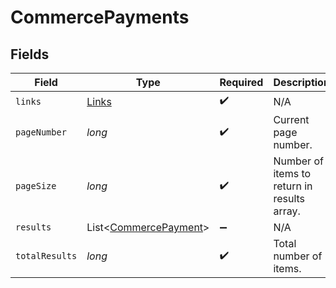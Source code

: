 # CommercePayments


## Fields

| Field                                                           | Type                                                            | Required                                                        | Description                                                     |
| --------------------------------------------------------------- | --------------------------------------------------------------- | --------------------------------------------------------------- | --------------------------------------------------------------- |
| `links`                                                         | [Links](../../models/shared/Links.md)                           | :heavy_check_mark:                                              | N/A                                                             |
| `pageNumber`                                                    | *long*                                                          | :heavy_check_mark:                                              | Current page number.                                            |
| `pageSize`                                                      | *long*                                                          | :heavy_check_mark:                                              | Number of items to return in results array.                     |
| `results`                                                       | List<[CommercePayment](../../models/shared/CommercePayment.md)> | :heavy_minus_sign:                                              | N/A                                                             |
| `totalResults`                                                  | *long*                                                          | :heavy_check_mark:                                              | Total number of items.                                          |
